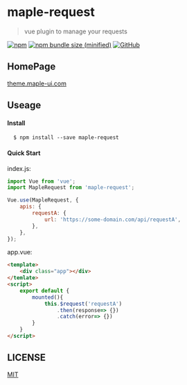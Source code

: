 # maple-request

> vue plugin to manage your requests

[![npm](https://img.shields.io/npm/v/maple-request.svg?logo=npm)](https://www.npmjs.com/package/maple-request) [![npm bundle size (minified)](https://img.shields.io/bundlephobia/min/maple-request.svg)](https://www.npmjs.com/package/maple-request) [![GitHub](https://img.shields.io/github/license/Fonigle/maple-request.svg)](https://github.com/Fonigle/maple-request)

## HomePage

[theme.maple-ui.com](http://request.maple-ui.com)

## Useage

#### Install

```shell
  $ npm install --save maple-request
```

#### Quick Start

index.js:

```js
import Vue from 'vue';
import MapleRequest from 'maple-request';

Vue.use(MapleRequest, {
    apis: {
        requestA: {
            url: 'https://some-domain.com/api/requestA',
        },
    },
});
```

app.vue:

```html
<template>
    <div class="app"></div>
</temlate>
<script>
    export default {
        mounted(){
            this.$request('requestA')
                .then(response=> {})
                .catch(error=> {})
        }
    }
</script>
```

## LICENSE

[MIT](https://github.com/Fonigle/maple-request/blob/master/LICENSE)
